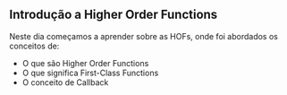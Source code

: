 ##  Introdução a Higher Order Functions

Neste dia começamos a aprender sobre as HOFs, onde foi abordados os conceitos de:
* O que são Higher Order Functions
* O que significa First-Class Functions
* O conceito de Callback

